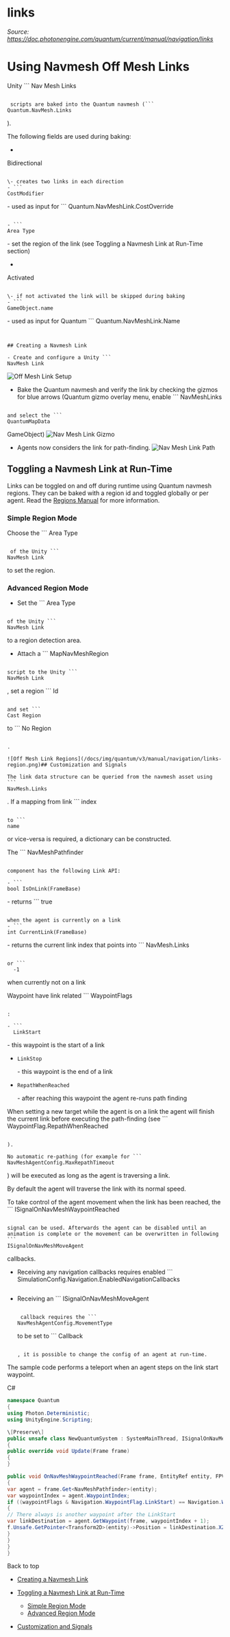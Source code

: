 # links

_Source: https://doc.photonengine.com/quantum/current/manual/navigation/links_

# Using Navmesh Off Mesh Links

Unity ```
Nav Mesh Links
```

 scripts are baked into the Quantum navmesh (```
Quantum.NavMesh.Links
```

).

The following fields are used during baking:

- ```
Bidirectional
```

\- creates two links in each direction
- ```
CostModifier
```

\- used as input for ```
Quantum.NavMeshLink.CostOverride
```

- ```
Area Type
```

\- set the region of the link (see Toggling a Navmesh Link at Run-Time section)
- ```
Activated
```

\- if not activated the link will be skipped during baking
- ```
GameObject.name
```

\- used as input for Quantum ```
Quantum.NavMeshLink.Name
```


## Creating a Navmesh Link

- Create and configure a Unity ```
NavMesh Link
```

![Off Mesh Link Setup](/docs/img/quantum/v3/manual/navigation/links-setup.png)
- Bake the Quantum navmesh and verify the link by checking the gizmos for blue arrows (Quantum gizmo overlay menu, enable ```
NavMeshLinks
```

and select the ```
QuantumMapData
```

GameObject) ![Nav Mesh Link Gizmo](/docs/img/quantum/v3/manual/navigation/links-gizmo.png)
- Agents now considers the link for path-finding. ![Nav Mesh Link Path](/docs/img/quantum/v3/manual/navigation/links-path.png)

## Toggling a Navmesh Link at Run-Time

Links can be toggled on and off during runtime using Quantum navmesh regions. They can be baked with a region id and toggled globally or per agent. Read the [Regions Manual](regions) for more information.

### Simple Region Mode

Choose the ```
Area Type
```

 of the Unity ```
NavMesh Link
```

to set the region.

### Advanced Region Mode

- Set the ```
Area Type
```

of the Unity ```
NavMesh Link
```

to a region detection area.
- Attach a ```
MapNavMeshRegion
```

script to the Unity ```
NavMesh Link
```

, set a region ```
Id
```

and set ```
Cast Region
```

to ```
No Region
```

.

![Off Mesh Link Regions](/docs/img/quantum/v3/manual/navigation/links-region.png)## Customization and Signals

The link data structure can be queried from the navmesh asset using ```
NavMesh.Links
```

. If a mapping from link ```
index
```

to ```
name
```

or vice-versa is required, a dictionary can be constructed.

The ```
NavMeshPathfinder
```

component has the following Link API:

- ```
bool IsOnLink(FrameBase)
```

\- returns ```
true
```

when the agent is currently on a link
- ```
int CurrentLink(FrameBase)
```

\- returns the current link index that points into ```
NavMesh.Links
```

or ```
  -1
```

when currently not on a link

Waypoint have link related ```
WaypointFlags
```

:

- ```
  LinkStart
  ```

   \- this waypoint is the start of a link
- ```
  LinkStop
  ```

   \- this waypoint is the end of a link
- ```
  RepathWhenReached
  ```

   \- after reaching this waypoint the agent re-runs path finding

When setting a new target while the agent is on a link the agent will finish the current link before executing the path-finding (see ```
WaypointFlag.RepathWhenReached
```

).

No automatic re-pathing (for example for ```
NavMeshAgentConfig.MaxRepathTimeout
```

) will be executed as long as the agent is traversing a link.

By default the agent will traverse the link with its normal speed.

To take control of the agent movement when the link has been reached, the ```
ISignalOnNavMeshWaypointReached
```

signal can be used. Afterwards the agent can be disabled until an animation is complete or the movement can be overwritten in following ```
ISignalOnNavMeshMoveAgent
```

callbacks.

- Receiving any navigation callbacks requires enabled ```
  SimulationConfig.Navigation.EnabledNavigationCallbacks
  ```

- Receiving an ```
  ISignalOnNavMeshMoveAgent
  ```

   callback requires the ```
  NavMeshAgentConfig.MovementType
  ```

   to be set to ```
  Callback
  ```

  , it is possible to change the config of an agent at run-time.

The sample code performs a teleport when an agent steps on the link start waypoint.

C#

```csharp
namespace Quantum
{
using Photon.Deterministic;
using UnityEngine.Scripting;

\[Preserve\]
public unsafe class NewQuantumSystem : SystemMainThread, ISignalOnNavMeshWaypointReached
{
public override void Update(Frame frame)
{
}

public void OnNavMeshWaypointReached(Frame frame, EntityRef entity, FPVector3 waypoint, Navigation.WaypointFlag waypointFlags, ref bool resetAgent)
{
var agent = frame.Get<NavMeshPathfinder>(entity);
var waypointIndex = agent.WaypointIndex;
if ((waypointFlags & Navigation.WaypointFlag.LinkStart) == Navigation.WaypointFlag.LinkStart)
{
// There always is another waypoint after the LinkStart
var linkDestination = agent.GetWaypoint(frame, waypointIndex + 1);
f.Unsafe.GetPointer<Transform2D>(entity)->Position = linkDestination.XZ;
}
}
}
}

```

Back to top

- [Creating a Navmesh Link](#creating-a-navmesh-link)
- [Toggling a Navmesh Link at Run-Time](#toggling-a-navmesh-link-at-run-time)

  - [Simple Region Mode](#simple-region-mode)
  - [Advanced Region Mode](#advanced-region-mode)

- [Customization and Signals](#customization-and-signals)